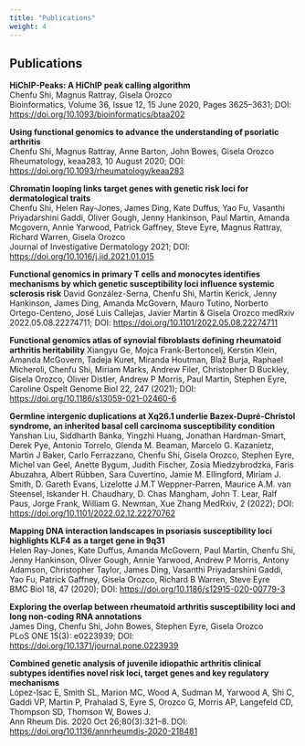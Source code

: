 ```yaml
---
title: "Publications"
weight: 4
---
```


## Publications

**HiChIP-Peaks: A HiChIP peak calling algorithm**  
Chenfu Shi, Magnus Rattray, Gisela Orozco  
Bioinformatics, Volume 36, Issue 12, 15 June 2020, Pages 3625–3631; DOI: https://doi.org/10.1093/bioinformatics/btaa202

**Using functional genomics to advance the understanding of psoriatic arthritis**  
Chenfu Shi, Magnus Rattray, Anne Barton, John Bowes, Gisela Orozco  
Rheumatology, keaa283, 10 August 2020; DOI: https://doi.org/10.1093/rheumatology/keaa283

**Chromatin looping links target genes with genetic risk loci for dermatological traits**  
Chenfu Shi, Helen Ray-Jones, James Ding, Kate Duffus, Yao Fu, Vasanthi Priyadarshini Gaddi, Oliver Gough, Jenny Hankinson, Paul Martin, Amanda Mcgovern, Annie Yarwood, Patrick Gaffney, Steve Eyre, Magnus Rattray, Richard Warren, Gisela Orozco  
Journal of Investigative Dermatology 2021; DOI: https://doi.org/10.1016/j.jid.2021.01.015

**Functional genomics in primary T cells and monocytes identifies mechanisms by which genetic susceptibility loci influence systemic sclerosis risk**
David González-Serna, Chenfu Shi, Martin Kerick, Jenny Hankinson, James Ding, Amanda McGovern, Mauro Tutino, Norberto Ortego-Centeno, José Luis Callejas, Javier Martin & Gisela Orozco
medRxiv 2022.05.08.22274711; DOI: https://doi.org/10.1101/2022.05.08.22274711 

**Functional genomics atlas of synovial fibroblasts defining rheumatoid arthritis heritability**
Xiangyu Ge, Mojca Frank-Bertoncelj, Kerstin Klein, Amanda McGovern, Tadeja Kuret, Miranda Houtman, Blaž Burja, Raphael Micheroli, Chenfu Shi, Miriam Marks, Andrew Filer, Christopher D Buckley, Gisela Orozco, Oliver Distler, Andrew P Morris, Paul Martin, Stephen Eyre, Caroline Ospelt
Genome Biol 22, 247 (2021); DOI: https://doi.org/10.1186/s13059-021-02460-6 

**Germline intergenic duplications at Xq26.1 underlie Bazex-Dupré-Christol syndrome, an inherited basal cell carcinoma susceptibility condition**
Yanshan Liu, Siddharth Banka, Yingzhi Huang, Jonathan Hardman-Smart, Derek Pye, Antonio Torrelo, Glenda M. Beaman, Marcelo G. Kazanietz, Martin J Baker, Carlo Ferrazzano, Chenfu Shi, Gisela Orozco, Stephen Eyre, Michel van Geel, Anette Bygum, Judith Fischer, Zosia Miedzybrodzka, Faris Abuzahra, Albert Rübben, Sara Cuvertino, Jamie M. Ellingford, Miriam J. Smith, D. Gareth Evans, Lizelotte J.M.T Weppner-Parren, Maurice A.M. van Steensel, Iskander H. Chaudhary, D. Chas Mangham, John T. Lear, Ralf Paus, Jorge Frank, William G. Newman, Xue Zhang
MedRxiv, 2 (2022); DOI: https://doi.org/10.1101/2022.02.12.22270762 

**Mapping DNA interaction landscapes in psoriasis susceptibility loci highlights KLF4 as a target gene in 9q31**  
Helen Ray-Jones, Kate Duffus, Amanda McGovern, Paul Martin, Chenfu Shi, Jenny Hankinson, Oliver Gough, Annie Yarwood, Andrew P Morris, Antony Adamson, Christopher Taylor, James Ding, Vasanthi Priyadarshini Gaddi, Yao Fu, Patrick Gaffney, Gisela Orozco, Richard B Warren, Steve Eyre  
BMC Biol 18, 47 (2020); DOI: https://doi.org/10.1186/s12915-020-00779-3

**Exploring the overlap between rheumatoid arthritis susceptibility loci and long non-coding RNA annotations**  
James Ding, Chenfu Shi, John Bowes, Stephen Eyre, Gisela Orozco  
PLoS ONE 15(3): e0223939; DOI: https://doi.org/10.1371/journal.pone.0223939

**Combined genetic analysis of juvenile idiopathic arthritis clinical subtypes identifies novel risk loci, target genes and key regulatory mechanisms**  
López-Isac E, Smith SL, Marion MC, Wood A, Sudman M, Yarwood A, Shi C, Gaddi VP, Martin P, Prahalad S, Eyre S, Orozco G, Morris AP, Langefeld CD, Thompson SD, Thomson W, Bowes J.  
Ann Rheum Dis. 2020 Oct 26;80(3):321–8. DOI: https://doi.org/10.1136/annrheumdis-2020-218481